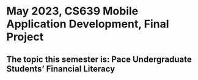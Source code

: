 # May 2023, CS639 Mobile Application Development, Final Project

## The topic this semester is: Pace Undergraduate Students’ Financial Literacy
